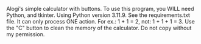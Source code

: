 Alogi's simple calculator with buttons.
To use this program, you WILL need Python, and tkinter.
Using Python version 3.11.9.
See the requirements.txt file.
It can only process ONE action.
For ex.: 1 + 1 = 2,
not: 1 + 1 + 1 = 3.
Use the "C" button to clean the memory of the calculator.
Do not copy without my permission.
